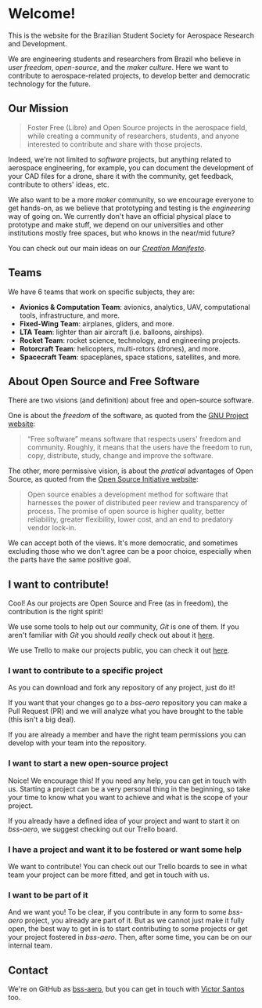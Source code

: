 # Welcome!

This is the website for the Brazilian Student Society for Aerospace Research and Development.

We are engineering students and researchers from Brazil who believe in _user freedom_, _open-source_, and the _maker culture_.
Here we want to contribute to aerospace-related projects, to develop better and democratic technology for the future.

## Our Mission

> Foster Free (Libre) and Open Source projects in the aerospace field,
> while creating a community of researchers, students, and anyone interested to contribute and share with those projects.

Indeed, we're not limited to _software_ projects, but anything related to aerospace engineering, for example,
you can document the development of your CAD files for a drone, share it with the community,
get feedback, contribute to others' ideas, etc.

We also want to be a more _maker_ community, so we encourage everyone to get hands-on,
as we believe that prototyping and testing is the _engineering_ way of going on.
We currently don't have an official physical place to prototype and make stuff, we depend on
our universities and other institutions mostly free spaces, but who knows in the near/mid future?

You can check out our main ideas on our _[Creation Manifesto](/manifesto.pdf)_.

## Teams

We have 6 teams that work on specific subjects, they are:

- **Avionics & Computation Team**: avionics, analytics, UAV, computational tools, infrastructure, and more.
- **Fixed-Wing Team**: airplanes, gliders, and more.
- **LTA Team**: lighter than air aircraft (i.e. balloons, airships).
- **Rocket Team**: rocket science, technology, and engineering projects.
- **Rotorcraft Team**: helicopters, multi-rotors (drones), and more.
- **Spacecraft Team**: spaceplanes, space stations, satellites, and more.

## About Open Source and Free Software

There are two visions (and definition) about free and open-source software.

One is about the _freedom_ of the software, as quoted from the
[GNU Project website](https://www.gnu.org/philosophy/free-sw.html):
> “Free software” means software that respects users' freedom and community.
> Roughly, it means that the users have the freedom to run, copy, distribute, study, change and improve the software.

The other, more permissive vision, is about the _pratical_ advantages of Open Source, as quoted from the
[Open Source Initiative website](https://opensource.org/docs/osd):
> Open source enables a development method for software that harnesses the power
> of distributed peer review and transparency of process.
> The promise of open source is higher quality, better reliability,
> greater flexibility, lower cost, and an end to predatory vendor lock-in.

We can accept both of the views. It's more democratic, and sometimes excluding those who we don't agree
can be a poor choice, especially when the parts have the same positive goal.

## I want to contribute!

Cool! As our projects are Open Source and Free (as in freedom), the contribution is the right spirit!

We use some tools to help out our community, _Git_ is one of them.
If you aren't familiar with _Git_ you should _really_ check out about it [here](https://guides.github.com/introduction/git-handbook/).

We use Trello to make our projects public, you can check it out [here](https://trello.com/bssaero).

### I want to contribute to a specific project

As you can download and fork any repository of any project, just do it!

If you want that your changes go to a _bss-aero_ repository
you can make a Pull Request (PR) and we will analyze what you have brought to the table
(this isn't a big deal).

If you are already a member and have the right team permissions
you can develop with your team into the repository.

### I want to start a new open-source project

Noice! We encourage this! If you need any help, you can get in touch with us.
Starting a project can be a very personal thing in the beginning,
so take your time to know what you want to achieve and what is the scope of your project.

If you already have a defined idea of your project and want to start it on _bss-aero_,
we suggest checking out our Trello board.

### I have a project and want it to be fostered or want some help

We want to contribute!
You can check out our Trello boards
to see in what team your project can be more fitted,
and get in touch with us.

### I want to be part of it

And we want you! To be clear, if you contribute in any form to some _bss-aero_ project,
you already are part of it.
But as we cannot just make it fully open,
the best way to get in is to start contributing to some projects
or get your project fostered in _bss-aero_.
Then, after some time, you can be on our internal team.

## Contact

We're on GitHub as [bss-aero](https://github.com/bss-aero),
but you can get in touch with [Victor Santos](https://zuckberj.page) too.


